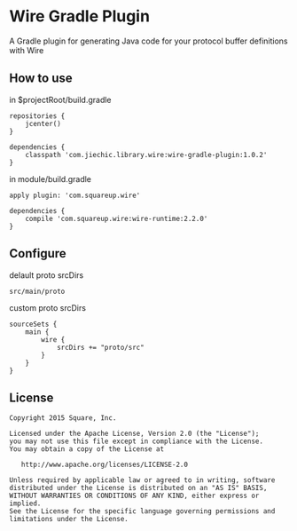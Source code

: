 Wire Gradle Plugin
==================

A Gradle plugin for generating Java code for your protocol buffer definitions with Wire

How to use
----------

in $projectRoot/build.gradle

```
repositories {
    jcenter()
}
```
```    
dependencies {
    classpath 'com.jiechic.library.wire:wire-gradle-plugin:1.0.2'
}
```

in module/build.gradle
```
apply plugin: 'com.squareup.wire'

dependencies {
    compile 'com.squareup.wire:wire-runtime:2.2.0'
}
```



Configure
---------

delault proto srcDirs
```
src/main/proto
```

custom proto srcDirs

```
sourceSets {
    main {
        wire {
            srcDirs += "proto/src"
        }
    }
}
```




License
-------

    Copyright 2015 Square, Inc.

    Licensed under the Apache License, Version 2.0 (the "License");
    you may not use this file except in compliance with the License.
    You may obtain a copy of the License at

       http://www.apache.org/licenses/LICENSE-2.0

    Unless required by applicable law or agreed to in writing, software
    distributed under the License is distributed on an "AS IS" BASIS,
    WITHOUT WARRANTIES OR CONDITIONS OF ANY KIND, either express or implied.
    See the License for the specific language governing permissions and
    limitations under the License.
